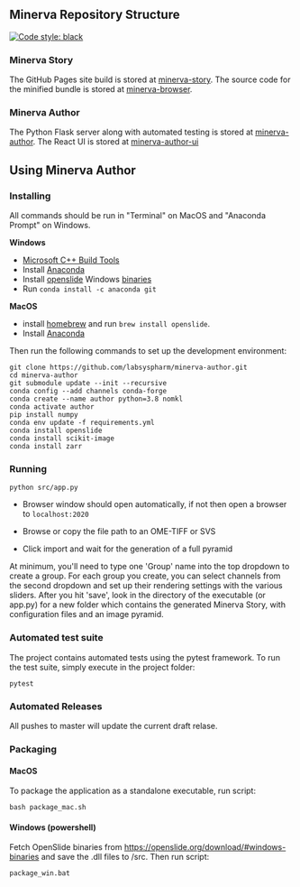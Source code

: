 ## Minerva Repository Structure

[![Code style: black](https://img.shields.io/badge/code%20style-black-000000.svg)](https://github.com/psf/black)

### Minerva Story
The GitHub Pages site build is stored at [minerva-story](https://github.com/labsyspharm/minerva-story). The source code for the minified bundle is stored at [minerva-browser](https://github.com/labsyspharm/minerva-browser).

### Minerva Author
The Python Flask server along with automated testing is stored at [minerva-author](https://github.com/labsyspharm/minerva-author). The React UI is stored at [minerva-author-ui](https://github.com/labsyspharm/minerva-author-ui)

## Using Minerva Author

### Installing

All commands should be run in "Terminal" on MacOS and "Anaconda Prompt" on Windows.

**Windows**

 * [Microsoft C++ Build Tools](https://visualstudio.microsoft.com/visual-cpp-build-tools/)
 * Install [Anaconda](https://docs.anaconda.com/anaconda/install/windows/)
 * Install [openslide](https://neeraj-kumar-vaid.medium.com/installing-openslide-on-a-windows-10-computer-with-python-3-7-8c57b5cc3e40) Windows [binaries](https://openslide.org/download/#windows-binaries)
 * Run `conda install -c anaconda git`

**MacOS**

 * install [homebrew](https://brew.sh/) and run `brew install openslide`.
 * Install [Anaconda](https://docs.anaconda.com/anaconda/install/mac-os/)

Then run the following commands to set up the development environment:

```
git clone https://github.com/labsyspharm/minerva-author.git
cd minerva-author
git submodule update --init --recursive
conda config --add channels conda-forge
conda create --name author python=3.8 nomkl
conda activate author
pip install numpy
conda env update -f requirements.yml
conda install openslide
conda install scikit-image
conda install zarr
```

### Running

```
python src/app.py
```

- Browser window should open automatically, if not then open a browser to `localhost:2020`

- Browse or copy the file path to an OME-TIFF or SVS

- Click import and wait for the generation of a full pyramid

At minimum, you'll need to type one 'Group' name into the top dropdown to create a group. For each group you create, you can select channels from the second dropdown and set up their rendering settings with the various sliders. After you hit 'save', look in the directory of the executable (or app.py) for a new folder which contains the generated Minerva Story, with configuration files and an image pyramid.

### Automated test suite

The project contains automated tests using the pytest framework. To run the test suite, simply execute in the project folder:
```
pytest
```

### Automated Releases

All pushes to master will update the current draft relase.

### Packaging

#### MacOS

To package the application as a standalone executable, run script:
```
bash package_mac.sh
```

#### Windows (powershell)

Fetch OpenSlide binaries from https://openslide.org/download/#windows-binaries and save the .dll files to /src. Then run script:
```
package_win.bat
```

